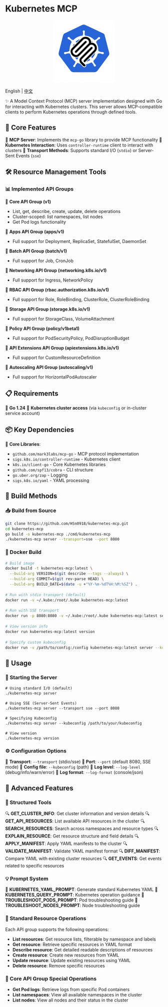 # Kubernetes MCP

<div align="center">
  <img src="logo.png" alt="Kubernetes MCP Logo" width="200">
</div>

English | [中文](README_ZH.md)

✨ A Model Context Protocol (MCP) server implementation designed with Go for interacting with Kubernetes clusters. This server allows MCP-compatible clients to perform Kubernetes operations through defined tools.

## 📌 Core Features

🔹 **MCP Server**: Implements the `mcp-go` library to provide MCP functionality
🔹 **Kubernetes Interaction**: Uses `controller-runtime` client to interact with clusters
🔹 **Transport Methods**: Supports standard I/O (`stdio`) or Server-Sent Events (`sse`)

## 🛠️ Resource Management Tools

### 📊 Implemented API Groups

🔸 **Core API Group (v1)**
- List, get, describe, create, update, delete operations
- Cluster-scoped: list namespaces, list nodes
- Get Pod logs functionality

🔸 **Apps API Group (apps/v1)**
- Full support for Deployment, ReplicaSet, StatefulSet, DaemonSet

🔸 **Batch API Group (batch/v1)**
- Full support for Job, CronJob

🔸 **Networking API Group (networking.k8s.io/v1)**
- Full support for Ingress, NetworkPolicy

🔸 **RBAC API Group (rbac.authorization.k8s.io/v1)**
- Full support for Role, RoleBinding, ClusterRole, ClusterRoleBinding

🔸 **Storage API Group (storage.k8s.io/v1)**
- Full support for StorageClass, VolumeAttachment

🔸 **Policy API Group (policy/v1beta1)**
- Full support for PodSecurityPolicy, PodDisruptionBudget

🔸 **API Extensions API Group (apiextensions.k8s.io/v1)**
- Full support for CustomResourceDefinition

🔸 **Autoscaling API Group (autoscaling/v1)**
- Full support for HorizontalPodAutoscaler

## 📋 Requirements

📌 **Go 1.24**
📌 **Kubernetes cluster access** (via `kubeconfig` or in-cluster service account)

## 📦 Key Dependencies

🧩 **Core Libraries**:
- `github.com/mark3labs/mcp-go` - MCP protocol implementation
- `sigs.k8s.io/controller-runtime` - Kubernetes client
- `k8s.io/client-go` - Core Kubernetes libraries
- `github.com/spf13/cobra` - CLI structure
- `go.uber.org/zap` - Logging
- `sigs.k8s.io/yaml` - YAML processing

## 🔨 Build Methods

### 📥 Build from Source

```bash
git clone https://github.com/HSn0918/kubernetes-mcp.git
cd kubernetes-mcp
go build -o kubernetes-mcp ./cmd/kubernetes-mcp
./kubernetes-mcp server --transport=sse --port 8080
```

### 🐳 Docker Build

```bash
# Build image
docker build -t kubernetes-mcp:latest \
  --build-arg VERSION=$(git describe --tags --always) \
  --build-arg COMMIT=$(git rev-parse HEAD) \
  --build-arg BUILD_DATE=$(date -u +"%Y-%m-%dT%H:%M:%SZ") .

# Run with stdio transport (default)
docker run -v ~/.kube:/root/.kube kubernetes-mcp:latest

# Run with SSE transport
docker run -p 8080:8080 -v ~/.kube:/root/.kube kubernetes-mcp:latest server --transport=sse

# View version info
docker run kubernetes-mcp:latest version

# Specify custom kubeconfig
docker run -v /path/to/config:/config kubernetes-mcp:latest server --kubeconfig=/config
```

## 🚀 Usage

### 🔄 Starting the Server

```shell
# Using standard I/O (default)
./kubernetes-mcp server

# Using SSE (Server-Sent Events)
./kubernetes-mcp server --transport sse --port 8080

# Specifying Kubeconfig
./kubernetes-mcp server --kubeconfig /path/to/your/kubeconfig

# View version
./kubernetes-mcp version
```

### ⚙️ Configuration Options

🔧 **Transport**: `--transport` (stdio/sse)
🔧 **Port**: `--port` (default 8080, SSE mode)
🔧 **Config file**: `--kubeconfig` (path)
🔧 **Log level**: `--log-level` (debug/info/warn/error)
🔧 **Log format**: `--log-format` (console/json)

## 🧩 Advanced Features

### 📝 Structured Tools

🔍 **GET_CLUSTER_INFO**: Get cluster information and version details
🔍 **GET_API_RESOURCES**: List available API resources in the cluster
🔍 **SEARCH_RESOURCES**: Search across namespaces and resource types
🔍 **EXPLAIN_RESOURCE**: Get resource structure and field details
🔍 **APPLY_MANIFEST**: Apply YAML manifests to the cluster
🔍 **VALIDATE_MANIFEST**: Validate YAML manifest format
🔍 **DIFF_MANIFEST**: Compare YAML with existing cluster resources
🔍 **GET_EVENTS**: Get events related to specific resources

### 💡 Prompt System

🔖 **KUBERNETES_YAML_PROMPT**: Generate standard Kubernetes YAML
🔖 **KUBERNETES_QUERY_PROMPT**: Kubernetes operation guidance
🔖 **TROUBLESHOOT_PODS_PROMPT**: Pod troubleshooting guide
🔖 **TROUBLESHOOT_NODES_PROMPT**: Node troubleshooting guide

### 🔄 Standard Resource Operations

Each API group supports the following operations:
- **List resources**: Get resource lists, filterable by namespace and labels
- **Get resource**: Retrieve specific resources in YAML format
- **Describe resource**: Get detailed readable descriptions of resources
- **Create resource**: Create new resources from YAML
- **Update resource**: Update existing resources using YAML
- **Delete resource**: Remove specific resources

### 🌟 Core API Group Special Operations

- **Get Pod logs**: Retrieve logs from specific Pod containers
- **List namespaces**: View all available namespaces in the cluster
- **List nodes**: View all nodes and their status in the cluster
